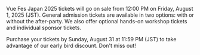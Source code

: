 Vue Fes Japan 2025 tickets will go on sale from 12:00 PM on Friday, August 1, 2025 (JST). General admission tickets are available in two options: with or without the after-party. We also offer optional hands-on workshop tickets and individual sponsor tickets.

Purchase your tickets by Sunday, August 31 at 11:59 PM (JST) to take advantage of our early bird discount. Don't miss out!
